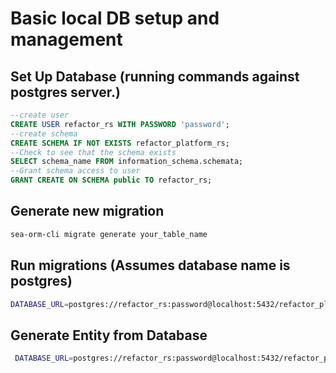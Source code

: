 # Basic local DB setup and management

## Set Up Database (running commands against postgres server.)
```sql
--create user
CREATE USER refactor_rs WITH PASSWORD 'password';
--create schema
CREATE SCHEMA IF NOT EXISTS refactor_platform_rs;
--Check to see that the schema exists
SELECT schema_name FROM information_schema.schemata;
--Grant schema access to user
GRANT CREATE ON SCHEMA public TO refactor_rs;
```

## Generate new migration
```bash
sea-orm-cli migrate generate your_table_name
```

## Run migrations (Assumes database name is postgres)
```bash
DATABASE_URL=postgres://refactor_rs:password@localhost:5432/refactor_platform_rs sea-orm-cli migrate up -s refactor_platform_rs 
```

## Generate Entity from Database
```bash
 DATABASE_URL=postgres://refactor_rs:password@localhost:5432/refactor_platform_rs sea-orm-cli generate entity  -s refactor_platform_rs -o entity/src
```
